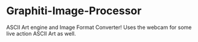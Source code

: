 # Graphiti-Image-Processor
ASCII Art engine and Image Format Converter! Uses the webcam for some live action ASCII Art as well.
